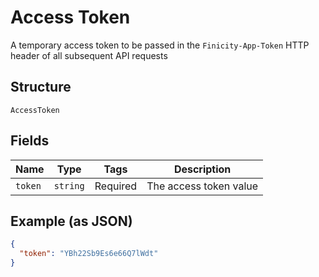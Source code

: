 
# Access Token

A temporary access token to be passed in the `Finicity-App-Token` HTTP header of all subsequent API requests

## Structure

`AccessToken`

## Fields

| Name | Type | Tags | Description |
|  --- | --- | --- | --- |
| `token` | `string` | Required | The access token value |

## Example (as JSON)

```json
{
  "token": "YBh22Sb9Es6e66Q7lWdt"
}
```

